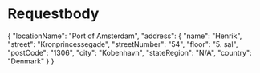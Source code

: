 # Requestbody
{
  "locationName": "Port of Amsterdam",
  "address": {
    "name": "Henrik",
    "street": "Kronprincessegade",
    "streetNumber": "54",
    "floor": "5. sal",
    "postCode": "1306",
    "city": "Kobenhavn",
    "stateRegion": "N/A",
    "country": "Denmark"
  }
}
